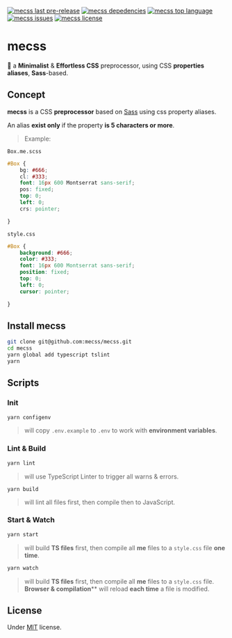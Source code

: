 <p>
    <a href="https://github.com/mecss/mecss/releases"><img src="https://img.shields.io/github/release-pre/mecss/mecss.svg?logoColor=%2300FF00" alt="mecss last pre-release"/></a>
    <a href="https://github.com/mecss/mecss/blob/master/package.json"><img src="https://img.shields.io/david/dev/mecss/mecss.svg
" alt="mecss depedencies"/></a>
    <a href=""><img src="https://img.shields.io/github/languages/top/mecss/mecss.svg" alt="mecss top language"/></a>
    <a href="https://github.com/mecss/mecss/issues?q=is%3Aissue+is%3Aopen+sort%3Aupdated-desc"><img src="https://img.shields.io/github/issues/mecss/mecss.svg" alt="mecss issues"/></a>
    <a href="https://github.com/mecss/mecss/blob/master/LICENSE"><img src="https://img.shields.io/github/license/mecss/mecss.svg" alt="mecss license"/></a>
</p>

# mecss

🐁 a **Minimalist** & **Effortless CSS** preprocessor, using CSS **properties aliases**, **Sass**-based.

## Concept

**mecss** is a CSS **preprocessor** based on [Sass](https://sass-lang.com/) using css property aliases.

An alias **exist only** if the property **is 5 characters or more**.

> Example:

`Box.me.scss`

```Scss
#Box {
    bg: #666;
    cl: #333;
    font: 16px 600 Montserrat sans-serif;
    pos: fixed;
    top: 0;
    left: 0;
    crs: pointer;

}
```

`style.css`

```CSS
#Box {
    background: #666;
    color: #333;
    font: 16px 600 Montserrat sans-serif;
    position: fixed;
    top: 0;
    left: 0;
    cursor: pointer;

}
```

## Install mecss

```bash
git clone git@github.com:mecss/mecss.git
cd mecss
yarn global add typescript tslint
yarn
```

## Scripts

### Init

```bash
yarn configenv
```

> will copy `.env.example` to `.env` to work with **environment variables**.

### Lint & Build

```bash
yarn lint
```

> will use TypeScript Linter to trigger all warns & errors.

```yarn
yarn build
```

> will lint all files first, then compile then to JavaScript.

### Start & Watch

```bash
yarn start
```

> will build **TS files** first, then compile all **me** files to a `style.css` file **one time**.

```bash
yarn watch
```

> will build **TS files** first, then compile all **me** files to a `style.css` file. **Browser & compilation**** will reload **each time** a file is modified.

## License

Under [MIT](https://github.com/mecss/mecss/blob/master/LICENSE) license.
